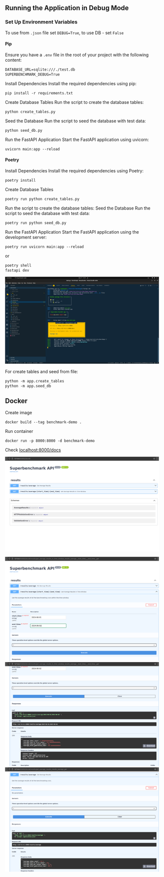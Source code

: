 ## Running the Application in Debug Mode

### Set Up Environment Variables

To use from `.json` file set `DEBUG=True`, to use DB - set `False`

#### Pip

Ensure you have a `.env` file in the root of your project with the following content:

```
DATABASE_URL=sqlite:///./test.db
SUPERBENCHMARK_DEBUG=True
```

Install Dependencies
Install the required dependencies using pip:
```
pip install -r requirements.txt
```
Create Database Tables
Run the script to create the database tables:
```
python create_tables.py
```
Seed the Database
Run the script to seed the database with test data:
```
python seed_db.py
```
Run the FastAPI Application
Start the FastAPI application using uvicorn:
```
uvicorn main:app --reload
```

#### Poetry
Install Dependencies
Install the required dependencies using Poetry:
```
poetry install
```
Create Database Tables
```
poetry run python create_tables.py
```
Run the script to create the database tables:
Seed the Database
Run the script to seed the database with test data:
```
poetry run python seed_db.py
```

Run the FastAPI Application
Start the FastAPI application using the development server:

```
poetry run uvicorn main:app --reload
```
or
```
poetry shell
fastapi dev
```
![Screenshot](images/screen_terminal.png)

For create tables and seed from file:
```
python -m app.create_tables
python -m app.seed_db
```

## Docker
Create image
```
docker build --tag benchmark-demo .
```
Run container
```
docker run -p 8000:8000 -d benchmark-demo
```
Check
[localhost:8000/docs](localhost:8000/docs)


![Screenshot](images/screen_api.png)

![Screenshot](images/screen_result_1.png)
![Screenshot](images/screen_result_2.png)
![Screenshot](images/screen_result_3.png)
